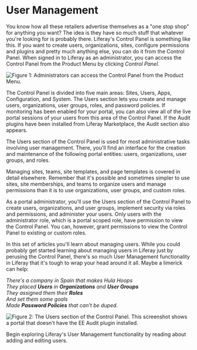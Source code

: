# User Management [](id=user-management)

You know how all these retailers advertise themselves as a "one stop shop" for
anything you want? The idea is they have so much stuff that whatever you're
looking for is probably there. Liferay's Control Panel is something like
this. If you want to create users, organizations, sites, configure permissions
and plugins and pretty much anything else, you can do it from the Control
Panel. When signed in to Liferay as an administrator, you can access the
Control Panel from the Product Menu by clicking *Control Panel*.

![Figure 1: Administrators can access the Control Panel from the Product
Menu.](../../images/usrmgmt-control-panel.png)

The Control Panel is divided into five main areas: Sites, Users, Apps,
Configuration, and System. The Users section lets you create and manage users,
organizations, user groups, roles, and password policies. If monitoring has been
enabled for your portal, you can also view all of the live portal sessions of
your users from this area of the Control Panel. If the Audit plugins have been
installed from Liferay Marketplace, the Audit section also appears.

The Users section of the Control Panel is used for most administrative tasks
involving user management. There, you'll find an interface for the creation and
maintenance of the following portal entities: users, organizations, user groups,
and roles. 

Managing sites, teams, site templates, and page templates is covered in detail
elsewhere. Remember that it's possible and sometimes simpler to use sites, site
memberships, and teams to organize users and manage permissions than it is to
use organizations, user groups, and custom roles.

As a portal administrator, you'll use the Users section of the Control Panel to
create users, organizations, and user groups, implement security via roles and
permissions, and administer your users. Only users with the administrator role,
which is a portal scoped role, have permission to view the Control Panel. You
can, however, grant permissions to view the Control Panel to existing or custom
roles.

In this set of articles you'll learn about managing users. While you could
probably get started learning about managing users in Liferay just by perusing
the Control Panel, there's so much User Management functionality in Liferay that
it's tough to wrap your head around it all. Maybe a limerick can help:

*There's a company in Spain that makes Hula Hoops*<br />
*They placed* ***Users*** *in* ***Organizations*** *and* ***User Groups***<br />
*They assigned them their* ***Roles***<br />
*And set them some goals*<br />
*Made* ***Password Policies*** *that can't be duped.*

<!-- Work Monitoring into the limerick? Delete the limerick and fire its author?
You be the judge. -->

![Figure 2: The Users section of the Control Panel. This screenshot shows a
portal that doesn't have the EE Audit plugin
installed.](../../images/usrmgmt-users.png)

Begin exploring Liferay's User Management functionality by reading about
adding and editing users. 

<!-- Perhaps make a table showing similarities and differences between the
parallel sites vs. portal-wide user functionality
-->

